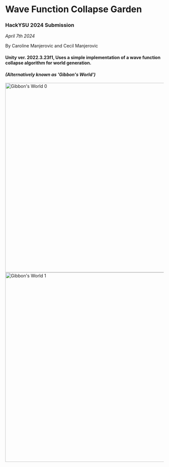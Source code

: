 <h1>Wave Function Collapse Garden</h1> 
<h3>HackYSU 2024 Submission</h3>

<i>April 7th 2024</i>

By Caroline Manjerovic and Cecil Manjerovic

<h4>Unity ver. 2022.3.23f1, Uses a simple implementation of a wave function collapse algorithm for world generation.</h4>
<i><h4>(Alternatively known as 'Gibbon's World')</h4></i>

<img src="https://i.imgur.com/PR7vU5v.gif" alt="Gibbon's World 0" width="600">

<img src="https://i.imgur.com/FftF9e8.gif" alt="Gibbon's World 1" width="600">




